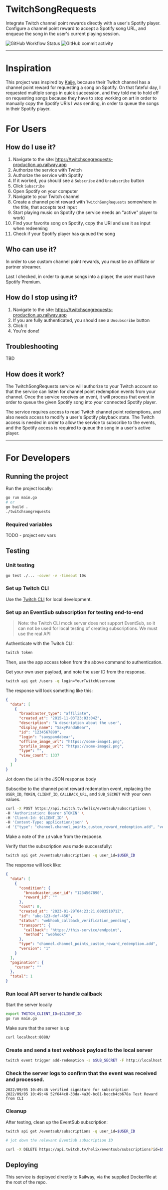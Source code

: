 # TwitchSongRequests

Integrate Twitch channel point rewards directly with a user's Spotify player.
Configure a channel point reward to accept a Spotify song URL, and enqueue
the song in the user's current playing session.

![GitHub Workflow Status](https://img.shields.io/github/actions/workflow/status/SaxyPandaBear/TwitchSongRequests/ci.yml?style=for-the-badge) ![GitHub commit activity](https://img.shields.io/github/commit-activity/m/SaxyPandaBear/TwitchSongRequests?style=for-the-badge)


---

# Inspiration
This project was inspired by [Kaije](https://www.twitch.tv/kaije), because their 
Twitch channel has a channel point reward for requesting a song on Spotify. On that 
fateful day, I requested multiple songs in quick succession, and they told me to hold 
off on requesting songs because they have to stop working on art in order to manually 
copy the Spotify URIs I was sending, in order to queue the songs in their Spotify 
player.

# For Users
## How do I use it?
1. Navigate to the site: https://twitchsongrequests-production.up.railway.app
1. Authorize the service with Twitch
1. Authorize the service with Spotify
1. If it worked, you should see a `Subscribe` and `Unsubscribe` button
1. Click `Subscribe`
1. Open Spotify on your computer
1. Navigate to your Twitch channel
1. Create a channel point reward with `TwitchSongRequests` somewhere in the title, that accepts text input
1. Start playing music on Spotify (the service needs an "active" player to work)
1. Find your favorite song on Spotify, copy the URI and use it as input when redeeming
1. Check if your Spotify player has queued the song

## Who can use it?
In order to use custom channel point rewards, you must be an affiliate or partner
streamer.

Last I checked, in order to queue songs into a player, the user must have Spotify
Premium.

## How do I stop using it?
1. Navigate to the site: https://twitchsongrequests-production.up.railway.app
1. If you are fully authenticated, you should see a `Unsubscribe` button
1. Click it
1. You're done!

## Troubleshooting
TBD

## How does it work?
The TwitchSongRequests service will authorize to your Twitch account so that the 
service can listen for channel point redemption events from your channel. Once the 
service receives an event, it will process that event in order to queue the given 
Spotify song into your connected Spotify player. 

The service requires access to read Twitch channel point redemptions, and also needs 
access to modify a user's Spotify playback state. The Twitch access is needed in order 
to allow the service to subscribe to the events, and the Spotify access is required to 
queue the song in a user's active player.

---
# For Developers
## Running the project
Run the project locally:
```bash
go run main.go
# or
go build .
./twitchsongrequests
```

### Required variables
TODO - project env vars

## Testing

### Unit testing
```bash
go test ./... -cover -v -timeout 10s
```

### Set up Twitch CLI
Use the [Twitch CLI](https://dev.twitch.tv/docs/cli) for local development. 

### Set up an EventSub subscription for testing end-to-end

> Note: the Twitch CLI mock server does not support EventSub, so it can not be
> used for local testing of creating subscriptions. We must use the real API

Authenticate with the Twitch CLI:
```bash
twitch token
```

Then, use the app access token from the above command to authentication.

Get your own user payload, and note the user ID from the response.
```bash
twitch api get /users -q login=YourTwitchUsername
```

The response will look something like this:
```json
{
  "data": [
    {
      "broadcaster_type": "affiliate",
      "created_at": "2015-11-03T23:03:04Z",
      "description": "A description about the user",
      "display_name": "SaxyPandaBear",
      "id": "1234567890",
      "login": "saxypandabear",
      "offline_image_url": "https://some-image1.png",
      "profile_image_url": "https://some-image2.png",
      "type": "",
      "view_count": 1337
    }
  ]
}
```

Jot down the `id` in the JSON response body

Subscribe to the channel point reward redemption event, replacing the `USER_ID`,
`TOKEN`, `CLIENT_ID`, `CALLBACK_URL`, and `SUB_SECRET` with your own values.

```bash
curl -X POST https://api.twitch.tv/helix/eventsub/subscriptions \
-H 'Authorization: Bearer $TOKEN' \
-H 'Client-Id: $CLIENT_ID' \
-H 'Content-Type: application/json' \
-d '{"type": "channel.channel_points_custom_reward_redemption.add", "version": "1", "condition": {"broadcaster_user_id": "$USER_ID"}, "transport": {"method": "webhook", "callback":"$CALLBACK_URL", "secret": "$SUB_SECRET"}}'
```

Make a note of the `id` value from the response.

Verify that the subscription was made successfully:
```bash
twitch api get /eventsub/subscriptions -q user_id=$USER_ID
```

The response will look like:
```json
{
  "data": [
    {
      "condition": {
        "broadcaster_user_id": "1234567890",
        "reward_id": ""
      },
      "cost": 0,
      "created_at": "2023-01-29T04:23:21.008351071Z",
      "id": "abc-123-def-456",
      "status": "webhook_callback_verification_pending",
      "transport": {
        "callback": "https://this-service/endpoint",
        "method": "webhook"
      },
      "type": "channel.channel_points_custom_reward_redemption.add",
      "version": "1"
    }
  ],
  "pagination": {
    "cursor": ""
  },
  "total": 1
}
```

### Run local API server to handle callback
Start the server locally
```bash
export TWITCH_CLIENT_ID=$CLIENT_ID
go run main.go
```

Make sure that the server is up
```bash
curl localhost:8080/
```

### Create and send a test webhook payload to the local server
```bash
twitch event trigger add-redemption -s $SUB_SECRET -F http://localhost:8080/callback
```

### Check the server logs to confirm that the event was received and processed.
```
2022/09/05 10:49:46 verified signature for subscription
2022/09/05 10:49:46 52f644c8-33da-4a30-bc81-beccb4cb678a Test Reward from CLI
```

### Cleanup
After testing, clean up the EventSub subscription:
```bash
twitch api get /eventsub/subscriptions -q user_id=$USER_ID

# jot down the relevant EventSub subscription ID

curl -X DELETE https://api.twitch.tv/helix/eventsub/subscriptions?id=$SUB_ID -H 'Authorization: Bearer $TOKEN' -H 'Client-Id: $CLIENT_ID'
```

## Deploying
This service is deployed directly to Railway, via the supplied Dockerfile at the root of the repo.

